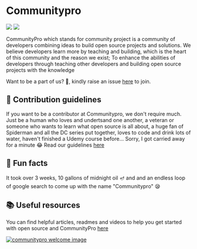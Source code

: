 <h1>Communitypro</h1>
<a href="https://discord.gg/kn5sG8hqqc"><img src="https://img.shields.io/discord/928604510941745173?label=Discord&logo=discord&style=for-the-badge"></a>
<a href="https://www.linkedin.com/company/communitypro"><img src="https://img.shields.io/badge/LinkedIn-0077B5?style=for-the-badge&logo=linkedin&logoColor=white"></a>
  
</br>
<p align="left">CommunityPro which stands for community project is a community of developers combining ideas to build open source projects and solutions. We believe developers learn more by teaching and building, which is the heart of this community and the reason we exist; To enhance the abilities of developers through teaching other developers and building open source projects with the knowledge</p>


<p>Want to be a part of us? 🤩, kindly raise an issue <a href="https://github.com/CommunityPro/support/issues/new?assignees=&labels=invite+me+to+the+organisation&template=invitation.yml&title=Please+invite+me+to+the+Community+Organization">here</a> to join.</p>


## 🦮 Contribution guidelines
If you want to be a contributor at Communitypro, we don't require much. Just be a human who loves and undertsand one another, a veteran or someone who wants to learn what open source is all about, a huge fan of Spiderman and all the DC series put together, loves to code and drink lots of water, haven't finished a Udemy course before... Sorry, I got carried away for a minute 😂 Read our guidelines <a href="https://github.com/CommunityPro/support/blob/main/CONTRIBUTING.md">here</a>

## 🧸 Fun facts
It took over 3 weeks, 10 gallons of midnight oil 🪔 and and an endless loop of google search to come up with the name "Communitypro" 😪

## 📚 Useful resources 
You can find helpful articles, readmes and videos to help you get started with open source and CommunityPro <a href="https://github.com/CommunityPro/support">here</a>

<a href="https://github.com/CommunityPro/support/issues/new?assignees=&labels=invite+me+to+the+organisation&template=invitation.yml&title=Please+invite+me+to+the+Community+Organization" target="_blank"><img src="https://user-images.githubusercontent.com/62628408/147912042-4388b29f-70d1-4928-a336-c9ea3cd991e6.png" alt="communitypro welcome image"></a>

